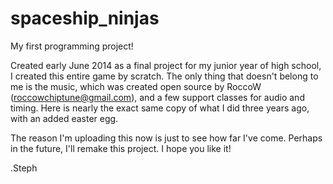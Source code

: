 # spaceship_ninjas
My first programming project!

Created early June 2014 as a final project for my junior year of high school, I created this entire game by scratch. The only thing that doesn't belong to me is the music, which was created open source by RoccoW (roccowchiptune@gmail.com), and a few support classes for audio and timing. Here is nearly the exact same copy of what I did three years ago, with an added easter egg.

The reason I'm uploading this now is just to see how far I've come. Perhaps in the future, I'll remake this project. I hope you like it!

.Steph
